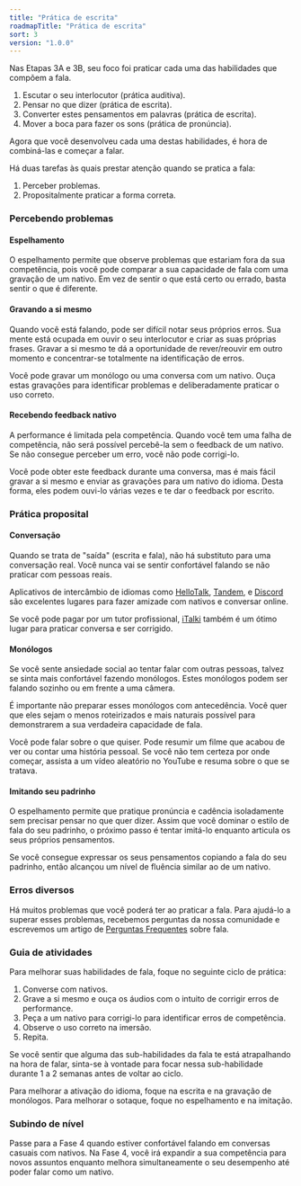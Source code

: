 ```yaml
---
title: "Prática de escrita"
roadmapTitle: "Prática de escrita"
sort: 3
version: "1.0.0"
---
```


Nas Etapas 3A e 3B, seu foco foi praticar cada uma das habilidades que compõem a fala.

1. Escutar o seu interlocutor (prática auditiva).
1. Pensar no que dizer (prática de escrita).
1. Converter estes pensamentos em palavras (prática de escrita).
1. Mover a boca para fazer os sons (prática de pronúncia).

Agora que você desenvolveu cada uma destas habilidades, é hora de combiná-las e começar a falar.

Há duas tarefas às quais prestar atenção quando se pratica a fala:
1. Perceber problemas.
1. Propositalmente praticar a forma correta.

### Percebendo problemas

#### Espelhamento
O espelhamento permite que observe problemas que estariam fora da sua competência, pois você pode comparar a sua capacidade de fala com uma gravação de um nativo. Em vez de sentir o que está certo ou errado, basta sentir o que é diferente.

#### Gravando a si mesmo
Quando você está falando, pode ser difícil notar seus próprios erros. Sua mente está ocupada em ouvir o seu interlocutor e criar as suas próprias frases. Gravar a si mesmo te dá a oportunidade de rever/reouvir em outro momento e concentrar-se totalmente na identificação de erros.

Você pode gravar um monólogo ou uma conversa com um nativo. Ouça estas gravações para identificar problemas e deliberadamente praticar o uso correto.

#### Recebendo feedback nativo
A performance é limitada pela competência. Quando você tem uma falha de competência, não será possível percebê-la sem o feedback de um nativo. Se não consegue perceber um erro, você não pode corrigi-lo.

Você pode obter este feedback durante uma conversa, mas é mais fácil gravar a si mesmo e enviar as gravações para um nativo do idioma. Desta forma, eles podem ouvi-lo várias vezes e te dar o feedback por escrito.


### Prática proposital

#### Conversação
Quando se trata de "saída" (escrita e fala), não há substituto para uma conversação real. Você nunca vai se sentir confortável falando se não praticar com pessoas reais.

Aplicativos de intercâmbio de idiomas como [HelloTalk][hello-talk], [Tandem][tandem], e [Discord][discord] são excelentes lugares para fazer amizade com nativos e conversar online.

Se você pode pagar por um tutor profissional, [iTalki][italki] também é um ótimo lugar para praticar conversa e ser corrigido.

#### Monólogos
Se você sente ansiedade social ao tentar falar com outras pessoas, talvez se sinta mais confortável fazendo monólogos. Estes monólogos podem ser falando sozinho ou em frente a uma câmera.

É importante não preparar esses monólogos com antecedência. Você quer que eles sejam o menos roteirizados e mais naturais possível para demonstrarem a sua verdadeira capacidade de fala.

Você pode falar sobre o que quiser. Pode resumir um filme que acabou de ver ou contar uma história pessoal. Se você não tem certeza por onde começar, assista a um vídeo aleatório no YouTube e resuma sobre o que se tratava.

#### Imitando seu padrinho
O espelhamento permite que pratique pronúncia e cadência isoladamente sem precisar pensar no que quer dizer. Assim que você dominar o estilo de fala do seu padrinho, o próximo passo é tentar imitá-lo enquanto articula os seus próprios pensamentos.

Se você consegue expressar os seus pensamentos copiando a fala do seu padrinho, então alcançou um nível de fluência similar ao de um nativo.

### Erros diversos
Há muitos problemas que você poderá ter ao praticar a fala. Para ajudá-lo a superar esses problemas, recebemos perguntas da nossa comunidade e escrevemos um artigo de [Perguntas Frequentes][speaking-troubleshooting] sobre fala.

### Guia de atividades
Para melhorar suas habilidades de fala, foque no seguinte ciclo de prática:
1. Converse com nativos.
1. Grave a si mesmo e ouça os áudios com o intuito de corrigir erros de performance.
1. Peça a um nativo para corrigi-lo para identificar erros de competência.
1. Observe o uso correto na imersão.
1. Repita.

Se você sentir que alguma das sub-habilidades da fala te está atrapalhando na hora de falar, sinta-se à vontade para focar nessa sub-habilidade durante 1 a 2 semanas antes de voltar ao ciclo.

Para melhorar a ativação do idioma, foque na escrita e na gravação de monólogos. Para melhorar o sotaque, foque no espelhamento e na imitação.

### Subindo de nível
Passe para a Fase 4 quando estiver confortável falando em conversas casuais com nativos. Na Fase 4, você irá expandir a sua competência para novos assuntos enquanto melhora simultaneamente o seu desempenho até poder falar como um nativo.

[speaking-troubleshooting]: /roadmap/stage-3/c/speaking-troubleshooting
[hello-talk]: https://brc.hellotalk.com/refold
[tandem]: https://www.tandem.net/
[discord]: https://www.reddit.com/r/languagelearning/comments/5m5426/discord_language_learning_servers_masterlist/
[italki]: http://go.italki.com/refold
